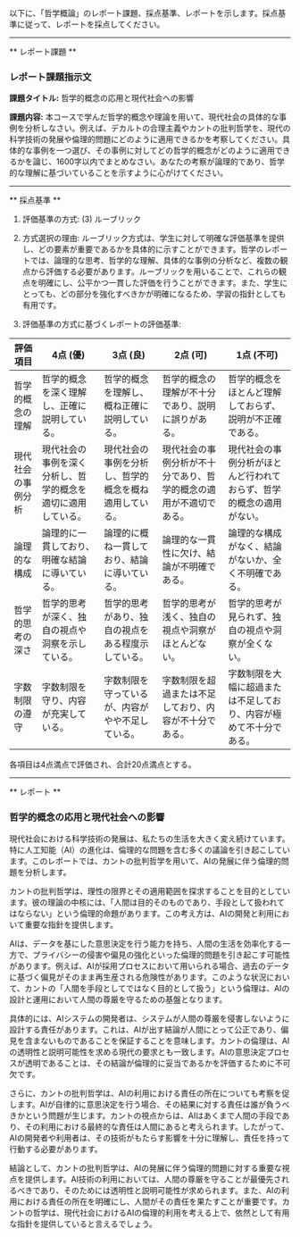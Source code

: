 以下に、「哲学概論」のレポート課題、採点基準、レポートを示します。採点基準に従って、レポートを採点してください。

---------------------------------------
** レポート課題 **

### レポート課題指示文

**課題タイトル:** 哲学的概念の応用と現代社会への影響

**課題内容:** 本コースで学んだ哲学的概念や理論を用いて、現代社会の具体的な事例を分析しなさい。例えば、デカルトの合理主義やカントの批判哲学を、現代の科学技術の発展や倫理的問題にどのように適用できるかを考察してください。具体的な事例を一つ選び、その事例に対してどの哲学的概念がどのように適用できるかを論じ、1600字以内でまとめなさい。あなたの考察が論理的であり、哲学的な理解に基づいていることを示すように心がけてください。

---------------------------------------
** 採点基準 **

1. 評価基準の方式: (3) ルーブリック

2. 方式選択の理由:
ルーブリック方式は、学生に対して明確な評価基準を提供し、どの要素が重要であるかを具体的に示すことができます。哲学のレポートでは、論理的な思考、哲学的な理解、具体的な事例の分析など、複数の観点から評価する必要があります。ルーブリックを用いることで、これらの観点を明確にし、公平かつ一貫した評価を行うことができます。また、学生にとっても、どの部分を強化すべきかが明確になるため、学習の指針としても有用です。

3. 評価基準の方式に基づくレポートの評価基準:

| 評価項目           | 4点 (優)                                                                 | 3点 (良)                                                               | 2点 (可)                                                               | 1点 (不可)                                                             |
|--------------------|---------------------------------------------------------------------------|------------------------------------------------------------------------|------------------------------------------------------------------------|------------------------------------------------------------------------|
| 哲学的概念の理解   | 哲学的概念を深く理解し、正確に説明している。                             | 哲学的概念を理解し、概ね正確に説明している。                           | 哲学的概念の理解が不十分であり、説明に誤りがある。                     | 哲学的概念をほとんど理解しておらず、説明が不正確である。               |
| 現代社会の事例分析 | 現代社会の事例を深く分析し、哲学的概念を適切に適用している。             | 現代社会の事例を分析し、哲学的概念を概ね適用している。                 | 現代社会の事例分析が不十分であり、哲学的概念の適用が不適切である。     | 現代社会の事例分析がほとんど行われておらず、哲学的概念の適用がない。   |
| 論理的な構成       | 論理的に一貫しており、明確な結論に導いている。                           | 論理的に概ね一貫しており、結論に導いている。                           | 論理的な一貫性に欠け、結論が不明確である。                             | 論理的な構成がなく、結論がないか、全く不明確である。                   |
| 哲学的思考の深さ   | 哲学的思考が深く、独自の視点や洞察を示している。                         | 哲学的思考があり、独自の視点をある程度示している。                     | 哲学的思考が浅く、独自の視点や洞察がほとんどない。                     | 哲学的思考が見られず、独自の視点や洞察が全くない。                     |
| 字数制限の遵守     | 字数制限を守り、内容が充実している。                                     | 字数制限を守っているが、内容がやや不足している。                       | 字数制限を超過または不足しており、内容が不十分である。                 | 字数制限を大幅に超過または不足しており、内容が極めて不十分である。     |

各項目は4点満点で評価され、合計20点満点とする。

---------------------------------------
** レポート **
### 哲学的概念の応用と現代社会への影響

現代社会における科学技術の発展は、私たちの生活を大きく変え続けています。特に人工知能（AI）の進化は、倫理的な問題を含む多くの議論を引き起こしています。このレポートでは、カントの批判哲学を用いて、AIの発展に伴う倫理的問題を分析します。

カントの批判哲学は、理性の限界とその適用範囲を探求することを目的としています。彼の理論の中核には、「人間は目的そのものであり、手段として扱われてはならない」という倫理的命題があります。この考え方は、AIの開発と利用において重要な指針を提供します。

AIは、データを基にした意思決定を行う能力を持ち、人間の生活を効率化する一方で、プライバシーの侵害や偏見の強化といった倫理的問題を引き起こす可能性があります。例えば、AIが採用プロセスにおいて用いられる場合、過去のデータに基づく偏見がそのまま再生産される危険性があります。このような状況において、カントの「人間を手段としてではなく目的として扱う」という倫理は、AIの設計と運用において人間の尊厳を守るための基盤となります。

具体的には、AIシステムの開発者は、システムが人間の尊厳を侵害しないように設計する責任があります。これは、AIが出す結論が人間にとって公正であり、偏見を含まないものであることを保証することを意味します。カントの倫理は、AIの透明性と説明可能性を求める現代の要求とも一致します。AIの意思決定プロセスが透明であることは、その結論が倫理的に妥当であるかを評価するために不可欠です。

さらに、カントの批判哲学は、AIの利用における責任の所在についても考察を促します。AIが自律的に意思決定を行う場合、その結果に対する責任は誰が負うべきかという問題が生じます。カントの視点からは、AIはあくまで人間の手段であり、その利用における最終的な責任は人間にあると考えられます。したがって、AIの開発者や利用者は、その技術がもたらす影響を十分に理解し、責任を持って行動する必要があります。

結論として、カントの批判哲学は、AIの発展に伴う倫理的問題に対する重要な視点を提供します。AI技術の利用においては、人間の尊厳を守ることが最優先されるべきであり、そのためには透明性と説明可能性が求められます。また、AIの利用における責任の所在を明確にし、人間がその責任を果たすことが重要です。カントの哲学は、現代社会におけるAIの倫理的利用を考える上で、依然として有用な指針を提供していると言えるでしょう。

